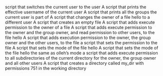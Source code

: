 script that switches the current user to the user
A script that prints the effective username of the current user
A script that prints all the groups the current user is part of
A script that changes the owner of a file hello to a different user
A script that creates an empty file
A script that adds execute permission to the owner of a file
A script that adds execute permission to the owner and the group owner, and read permission to other users, to the file hello
A script that adds execution permission to the owner, the group owner and the other users, to the file
a script that sets the permission to the file
A script that sets the mode of the file hello
A script that sets the mode of the file hello the same as olleh’s mode
a script that adds execute permission to all subdirectories of the current directory for the owner, the group owner and all other users
A script that creates a directory called my_dir with permissions 751 in the working directory
